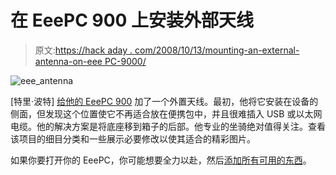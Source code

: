# 在 EeePC 900 上安装外部天线

> 原文:[https://hack aday . com/2008/10/13/mounting-an-external-antenna-on-eee PC-9000/](https://hackaday.com/2008/10/13/mounting-an-external-antenna-on-eeepc-9000/)

![](../Images/b309a8fbd52483ee824a6f11bebb7e10.png "eee_antenna")

[特里·波特] [给他的 EeePC 900](http://wifi.homelinux.com/docuwiki/doku.php?id=eeepc900_external_rear_antenna_connector_mod) 加了一个外置天线。最初，他将它安装在设备的侧面，但发现这个位置使它不再适合放在便携包中，并且很难插入 USB 或以太网电缆。他的解决方案是将底座移到箱子的后部。他专业的坐骑绝对值得关注。查看该项目的细目分类和一些展示必要修改以使其适合的精彩图片。

如果你要打开你的 EeePC，你可能想要全力以赴，然后[添加所有可用的东西](http://hackaday.com/2008/01/19/add-everything-to-your-eeepc/)。
